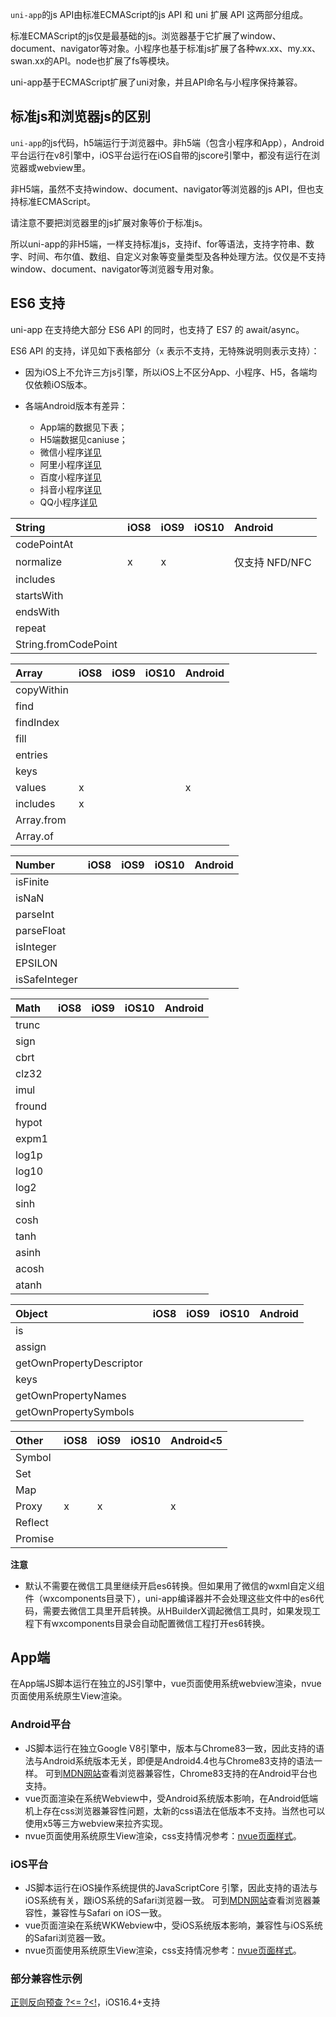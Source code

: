 `uni-app`的js API由标准ECMAScript的js API 和 uni 扩展 API 这两部分组成。

标准ECMAScript的js仅是最基础的js。浏览器基于它扩展了window、document、navigator等对象。小程序也基于标准js扩展了各种wx.xx、my.xx、swan.xx的API。node也扩展了fs等模块。

uni-app基于ECMAScript扩展了uni对象，并且API命名与小程序保持兼容。

## 标准js和浏览器js的区别

`uni-app`的js代码，h5端运行于浏览器中。非h5端（包含小程序和App），Android平台运行在v8引擎中，iOS平台运行在iOS自带的jscore引擎中，都没有运行在浏览器或webview里。

非H5端，虽然不支持window、document、navigator等浏览器的js API，但也支持标准ECMAScript。

请注意不要把浏览器里的js扩展对象等价于标准js。

所以uni-app的非H5端，一样支持标准js，支持if、for等语法，支持字符串、数字、时间、布尔值、数组、自定义对象等变量类型及各种处理方法。仅仅是不支持window、document、navigator等浏览器专用对象。

## ES6 支持
uni-app 在支持绝大部分 ES6 API 的同时，也支持了 ES7 的 await/async。

ES6 API 的支持，详见如下表格部分（`x` 表示不支持，无特殊说明则表示支持）：
- 因为iOS上不允许三方js引擎，所以iOS上不区分App、小程序、H5，各端均仅依赖iOS版本。
- 各端Android版本有差异：

    * App端的数据见下表；
    * H5端数据见caniuse；
    * 微信小程序[详见](https://developers.weixin.qq.com/miniprogram/dev/framework/runtime/js-support.html#%E5%AE%A2%E6%88%B7%E7%AB%AF%20ES6%20API%20%E6%94%AF%E6%8C%81%E6%83%85%E5%86%B5)
    * 阿里小程序[详见](https://docs.alipay.com/mini/framework/implementation-detail)
    * 百度小程序[详见](https://smartprogram.baidu.com/docs/develop/framework/operating-environment/)
    * 抖音小程序[详见](https://developer.open-douyin.com/docs/resource/zh-CN/mini-app/develop/guide/developing-and-testing-miniApp/front-end/mini-app-runtime/javascript-support)
    * QQ小程序[详见](https://q.qq.com/wiki/develop/miniprogram/frame/useful/useful_env.html#es6%E6%94%AF%E6%8C%81%E6%83%85%E5%86%B5)

|String|iOS8|iOS9|iOS10|Android|
|:-|:-|:-|:-|:-|
|codePointAt|||||
|normalize|x|x||仅支持 NFD/NFC|
|includes|||||
|startsWith|||||
|endsWith|||||
|repeat|||||
|String.fromCodePoint||||&nbsp;|

|Array|iOS8|iOS9|iOS10|Android|
|:-|:-|:-|:-|:-|
|copyWithin|||||
|find|||||
|findIndex|||||
|fill|||||
|entries|||||
|keys|||||
|values|x|||x|
|includes|x||||
|Array.from|||||
|Array.of||||&nbsp;|

|Number|iOS8|iOS9|iOS10|Android|
|:-|:-|:-|:-|:-|
|isFinite|||||
|isNaN|||||
|parseInt|||||
|parseFloat|||||
|isInteger|||||
|EPSILON|||||
|isSafeInteger||||&nbsp;|

|Math|iOS8|iOS9|iOS10|Android|
|:-|:-|:-|:-|:-|
|trunc|||||
|sign|||||
|cbrt|||||
|clz32|||||
|imul|||||
|fround|||||
|hypot|||||
|expm1|||||
|log1p|||||
|log10|||||
|log2|||||
|sinh|||||
|cosh|||||
|tanh|||||
|asinh|||||
|acosh|||||
|atanh||||&nbsp;|

|Object|iOS8|iOS9|iOS10|Android|
|:-|:-|:-|:-|:-|
|is|||||
|assign|||||
|getOwnPropertyDescriptor|||||
|keys|||||
|getOwnPropertyNames|||||
|getOwnPropertySymbols||||&nbsp;|

|Other|iOS8|iOS9|iOS10|Android<5|
|:-|:-|:-|:-|:-|
|Symbol|||||
|Set|||||
|Map|||||
|Proxy|x|x||x|
|Reflect|||||
|Promise||||&nbsp;|

**注意**
- 默认不需要在微信工具里继续开启es6转换。但如果用了微信的wxml自定义组件（wxcomponents目录下），uni-app编译器并不会处理这些文件中的es6代码，需要去微信工具里开启转换。从HBuilderX调起微信工具时，如果发现工程下有wxcomponents目录会自动配置微信工程打开es6转换。

## App端
在App端JS脚本运行在独立的JS引擎中，vue页面使用系统webview渲染，nvue页面使用系统原生View渲染。

### Android平台
- JS脚本运行在独立Google V8引擎中，版本与Chrome83一致，因此支持的语法与Android系统版本无关，即便是Android4.4也与Chrome83支持的语法一样。
可到[MDN网站](https://developer.mozilla.org/zh-CN/docs/Web/JavaScript/Reference)查看浏览器兼容性，Chrome83支持的在Android平台也支持。
- vue页面渲染在系统Webview中，受Android系统版本影响，在Android低端机上存在css浏览器兼容性问题，太新的css语法在低版本不支持。当然也可以使用x5等三方webview来拉齐实现。
- nvue页面使用系统原生View渲染，css支持情况参考：[nvue页面样式](https://uniapp.dcloud.net.cn/tutorial/nvue-css.html)。

### iOS平台
- JS脚本运行在iOS操作系统提供的JavaScriptCore 引擎，因此支持的语法与iOS系统有关，跟iOS系统的Safari浏览器一致。
可到[MDN网站](https://developer.mozilla.org/zh-CN/docs/Web/JavaScript/Reference)查看浏览器兼容性，兼容性与Safari on iOS一致。
- vue页面渲染在系统WKWebview中，受iOS系统版本影响，兼容性与iOS系统的Safari浏览器一致。
- nvue页面使用系统原生View渲染，css支持情况参考：[nvue页面样式](https://uniapp.dcloud.net.cn/tutorial/nvue-css.html)。

### 部分兼容性示例

[正则反向预查 ?<= ?<!](https://developer.mozilla.org/en-US/docs/Web/JavaScript/Reference/Regular_expressions/Lookbehind_assertion)，iOS16.4+支持  
